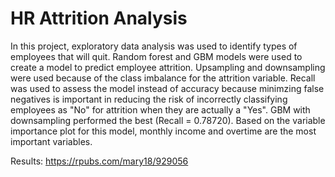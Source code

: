 # HR Attrition Analysis
In this project, exploratory data analysis was used to identify types of employees that will quit. Random forest and GBM models were used to create a model to predict employee attrition. Upsampling and downsampling were used because of the class imbalance for the attrition variable. Recall was used to assess the model instead of accuracy because minimzing false negatives is important in reducing the risk of incorrectly classifying employees as "No" for attrition when they are actually a "Yes". GBM with downsampling performed the best (Recall = 0.78720). Based on the variable importance plot for this model, monthly income and overtime are the most important variables. <br />

Results: https://rpubs.com/mary18/929056
